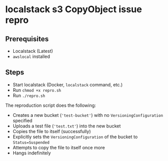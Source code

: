 # localstack s3 CopyObject issue repro

## Prerequisites

- Localstack (Latest)
- `awslocal` installed

## Steps

- Start localstack (Docker, `localstack` command, etc.)
- Run `chmod +x repro.sh`
- Run `./repro.sh`

The reproduction script does the following:

- Creates a new bucket (`'test-bucket'`) with no `VersioningConfiguration` specified
- Uploads a test file (`'test.txt'`) into the new bucket
- Copies the file to itself (successfully)
- Explicitly sets the `VersioningConfiguration` of the bucket to `Status=Suspended`
- Attempts to copy the file to itself once more
- Hangs indefinitely
